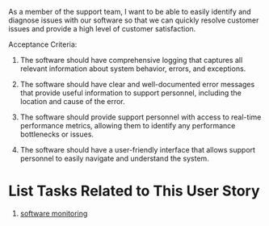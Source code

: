 As a member of the support team, I want to be able to easily identify and diagnose issues with our software so that we can quickly resolve customer issues and provide a high level of customer satisfaction.


Acceptance Criteria:
1. The software should have comprehensive logging that captures all relevant information about system behavior, errors, and exceptions.

2. The software should have clear and well-documented error messages that provide useful information to support personnel, including the location and cause of the error.

3. The software should provide support personnel with access to real-time performance metrics, allowing them to identify any performance bottlenecks or issues.

4. The software should have a user-friendly interface that allows support personnel to easily navigate and understand the system.

# List Tasks Related to This User Story
1. [software monitoring](https://github.com/ss889/mywebclass-agile-docs/blob/78fdf0e1de5750076ba7de0bd467fd802192fcfa/documentation/theme_1/initiatives/epics/user%20stories/tasks/software%20monitoring.md)
